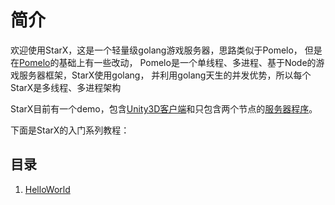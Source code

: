 # 简介

欢迎使用StarX，这是一个轻量级golang游戏服务器，思路类似于Pomelo，
但是在[Pomelo](https://github.com/netease/pomelo)的基础上有一些改动，
Pomelo是一个单线程、多进程、基于Node的游戏服务器框架，StarX使用golang，
并利用golang天生的并发优势，所以每个StarX是多线程、多进程架构

StarX目前有一个demo，包含[Unity3D客户端](https://github.com/chrislonng/starx-demo-unity)和只包含两个节点的[服务器程序](https://github.com/chrislonng/starx-demo-server)。

下面是StarX的入门系列教程：

## 目录

1. [HelloWorld](./get_start.md)
